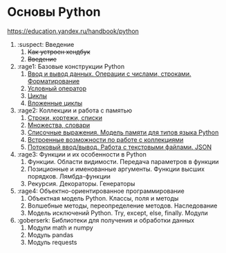 # Основы Python

https://education.yandex.ru/handbook/python

1. :suspect: Введение
    1. ~~Как устроен хендбук~~
    2. ~~Введение~~
2. :rage1: Базовые конструкции Python
    1. [Ввод и вывод данных. Операции с числами, строками. Форматирование](https://github.com/CityRunner/education-handbook/tree/main/python/unit_2/topic_1)
    2. [Условный оператор](https://github.com/CityRunner/education-handbook/tree/main/python/unit_2/topic_2)
    3. [Циклы](https://github.com/CityRunner/education-handbook/tree/main/python/unit_2/topic_3)
    4. [Вложенные циклы](https://github.com/CityRunner/education-handbook/tree/main/python/unit_2/topic_4)
3. :rage2: Коллекции и работа с памятью
    1. [Строки, кортежи, списки](https://github.com/CityRunner/education-handbook/tree/main/python/unit_3/topic_1)
    2. [Множества, словари](https://github.com/CityRunner/education-handbook/tree/main/python/unit_3/topic_2)
    3. [Списочные выражения. Модель памяти для типов языка Python](https://github.com/CityRunner/education-handbook/tree/main/python/unit_3/topic_3)
    4. [Встроенные возможности по работе с коллекциями](https://github.com/CityRunner/education-handbook/tree/main/python/unit_3/topic_4)
    5. [Потоковый ввод/вывод. Работа с текстовыми файлами. JSON](https://github.com/CityRunner/education-handbook/tree/main/python/unit_3/topic_5)
4. :rage3: Функции и их особенности в Python
    1. Функции. Области видимости. Передача параметров в функции
    2. Позиционные и именованные аргументы. Функции высших порядков. Лямбда-функции
    3. Рекурсия. Декораторы. Генераторы
5. :rage4: Объектно-ориентированное программирование
    1. Объектная модель Python. Классы, поля и методы
    2. Волшебные методы, переопределение методов. Наследование
    3. Модель исключений Python. Try, except, else, finally. Модули
6. :goberserk: Библиотеки для получения и обработки данных
    1. Модули math и numpy
    2. Модуль pandas
    3. Модуль requests
